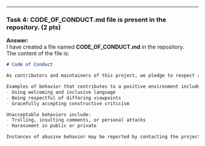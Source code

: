 
---

### **Task 4: CODE_OF_CONDUCT.md file is present in the repository. (2 pts)**  
**Answer:**  
I have created a file named **CODE_OF_CONDUCT.md** in the repository.  
The content of the file is:  

```markdown
# Code of Conduct

As contributors and maintainers of this project, we pledge to respect all people who contribute.

Examples of behavior that contributes to a positive environment include:
- Using welcoming and inclusive language
- Being respectful of differing viewpoints
- Gracefully accepting constructive criticism

Unacceptable behaviors include:
- Trolling, insulting comments, or personal attacks
- Harassment in public or private

Instances of abusive behavior may be reported by contacting the project team.
